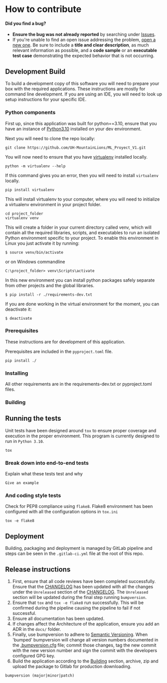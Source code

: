 # How to contribute

#### Did you find a bug?

* **Ensure the bug was not already reported** by searching under 
  [Issues](https://github.com/UH-MountainLions/ML_Proyect_V1/issues).
* If you're unable to find an open issue addressing the problem,
  [open a new one](https://github.com/UH-MountainLions/ML_Proyect_V1/issues/new). Be sure to include a **title 
  and clear description**, as much relevant information as possible, and a **code sample** or an **executable
  test case** demonstrating the expected behavior that is not occurring.

## Development Build
To build a development copy of this software you will need to prepare your box with the required applications. These
instructions are mostly for command line development. If you are using an IDE, you will need to look up setup 
instructions for your specific IDE.

### Python components
First up, since this application was built for python==3.10, ensure that you have an instance of [Python3.10] installed
on your dev environment.

Next you will need to clone the repo locally:
```commandline
git clone https://github.com/UH-MountainLions/ML_Proyect_V1.git
```

You will now need to ensure that you have [virtualenv](https://docs.python-guide.org/dev/virtualenvs/) installed 
locally.
```commandline
python -m virtualenv --help
```

If this command gives you an error, then you will need to install `virtualenv` locally.
```commandline
pip install virtualenv
```

This will install virtualenv to your computer, where you will need to initialize a virtualenv environment in your 
project folder.
```commandline
cd project_folder
virtualenv venv
```

This will create a folder in your current directory called venv, which will contain all the required libraries, scripts,
and executables to run an isolated Python environment specific to your project. To enable this environment in Linux you 
just activate it by running:
```commandline
$ source venv/bin/activate
```

or on Windows commandline
```commandline
C:\project_folder> venv\Scripts\activate
```

In this new environment you can install python packages safely separate from other projects and the global libraries.
```commandline
$ pip install -r ./requirements-dev.txt
```

If you are done working in the virtual environment for the moment, you can deactivate it:
```commandline
$ deactivate
```

### Prerequisites
These instructions are for development of this application.

Prerequisites are included in the `pyproject.toml` file.
```commandline
pip install ./
```

### Installing

All other requirements are in the requirements-dev.txt or pyproject.toml files.

### Building

## Running the tests

Unit tests have been designed around `tox` to ensure proper coverage and execution in the proper environment. This
program is currently designed to run in `Python 3.10`.
```commandline
tox
```

### Break down into end-to-end tests

Explain what these tests test and why

```
Give an example
```

### And coding style tests

Check for PEP8 compliance using `flake8`. Flake8 environment has been configured with all the configuration options in
`tox.ini`

```commandline
tox -e flake8
```

## Deployment

Building, packaging and deployment is managed by GitLab pipeline and steps can be seen in the `.gitlab-ci.yml` file at 
the root of this repo.

## Release instructions
1. First, ensure that all code reviews have been completed successfully. Ensure that the [CHANGELOG](./CHANGELOG.md) has 
   been updated with all the changes under the `Unreleased` section of the 
   [CHANGELOG](https://keepachangelog.com/en/1.0.0/). The `Unreleased` section will be updated during the final step 
   running `bumpversion`.
2. Ensure that `tox` and `tox -e flake8` run successfully. This will be confirmed during the pipeline causing the
   pipeline to fail if not successful.
3. Ensure all documentation has been updated.
4. If changes affect the Architecture of the application, ensure you add an ADR in the `docs/` folder.
5. Finally, use bumpversion to adhere to [Semantic Versioning](http://semver.org/). When 'bumped' bumpversion will 
   change all version numbers documented in the [.bumpversion.cfg](./.bumpversion.cfg) file; commit those changes, tag 
   the new commit with the new version number and sign the commit with the developers configured GPG key.
6. Build the application according to the [Building](#Building) section, archive, zip and upload the package to Gitlab 
   for production downloading.

```commandline
bumpversion (major|minor|patch)
```

[python3.10]: https://www.python.org/downloads/release/python-3100/
